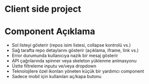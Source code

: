 # Client side project

# Component	Açıklama
- <RepoList />	Sol listeyi gösterir (repos isim listesi, collapse kontrolü vs.)
- <RepoDetail />	Sağ tarafta repo detaylarını gösterir (açıklama, iframe, link vs.)
- <ErrorBoundary />	Error durumunda kullanıcıya nazik bir mesaj gösterir
- <Loading />	API çağrılarında spinner veya skeleton yüklenme animasyonu
- <Filter />	Üstte filtreleme inputu ve/veya dropdown
- <IconSet />	Teknolojilere özel ikonları yöneten küçük bir yardımcı component
- <CollapseButton />	Sadece mobil için kullanılan aç/kapa butonu